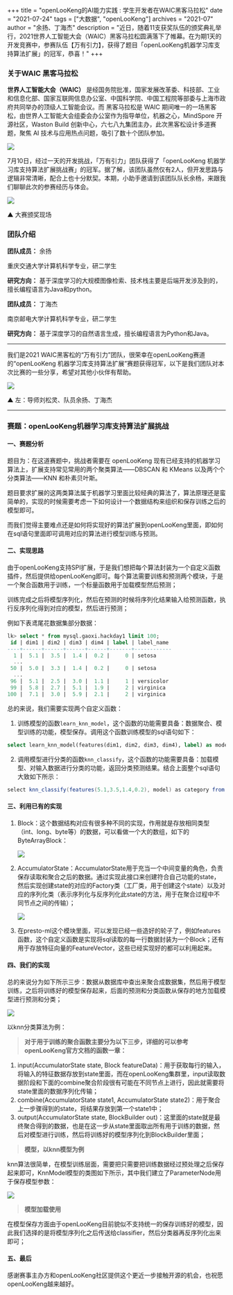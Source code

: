+++
title = "openLooKeng的AI能力实践 : 学生开发者在WAIC黑客马拉松"
date = "2021-07-24"
tags = ["大数据", "openLooKeng"]
archives = "2021-07"
author = "余扬、丁海杰"
description = "近日，随着11支获奖队伍的颁奖典礼举行，2021世界人工智能大会（WAIC）黑客马拉松圆满落下了帷幕。在为期1天的开发竞赛中，参赛队伍【万有引力】，获得了题目「openLooKeng机器学习库支持算法扩展」的冠军，恭喜！"
+++


### 关于WAIC 黑客马拉松 

<b> 世界人工智能大会（WAIC）</b> 是经国务院批准，国家发展改革委、科技部、工业和信息化部、国家互联网信息办公室、中国科学院、中国工程院等部委与上海市政府共同举办的顶级人工智能会议。而 黑客马拉松是 WAIC 期间唯一的一场黑客松，由世界人工智能大会组委会办公室作为指导单位，机器之心，MindSpore 开源社区，Waston Build 创新中心，六七八九集团主办，此次黑客松设计多道赛题，聚焦 AI 技术与应用热点问题，吸引了数十个团队参加。

<img src="/zh-cn/blog/20210724-waic-hackday/waic-03.jpg" >

7月10日，经过一天的开发挑战，「万有引力」团队获得了「openLooKeng 机器学习库支持算法扩展挑战赛」的冠军。据了解，该团队虽然仅有2人，但开发思路与逻辑非常清晰，配合上也十分默契。本期，小助手邀请到该团队队长余杨，来跟我们聊聊此次的参赛经历与体会。

<img src="/zh-cn/blog/20210724-waic-hackday/waic-02.jpg">

<p class="gray"> ▲ 大赛颁奖现场</p>

### 团队介绍

<b>团队成员：</b> 余扬

重庆交通大学计算机科学专业，研二学生

<b>研究方向：</b> 基于深度学习的大规模图像检索、技术栈主要是后端开发涉及到的，擅长编程语言为Java和python。

<b>团队成员：</b> 丁海杰

南京邮电大学计算机科学专业，研二学生

<b>研究方向：</b> 基于深度学习的自然语言生成，擅长编程语言为Python和Java。

---

我们是2021 WAIC黑客松的“万有引力”团队，很荣幸在openLooKeng赛道的“openLooKeng 机器学习库支持算法扩展”赛题获得冠军，以下是我们团队对本次比赛的一些分享，希望对其他小伙伴有帮助。

<img src="/zh-cn/blog/20210724-waic-hackday/waic-04.jpg">

<p class="gray"> ▲ 左：导师刘松灵、队员余扬、丁海杰</p>


---

### 赛题：openLooKeng机器学习库支持算法扩展挑战

#### 一、赛题分析

题目为：在这道赛题中，挑战者需要在 openLooKeng 现有已经支持的机器学习算法上，扩展支持常见常用的两个聚类算法——DBSCAN 和 KMeans 以及两个个分类算法——KNN 和朴素贝叶斯。

题目要求扩展的这两类算法属于机器学习里面比较经典的算法了，算法原理还是蛮简单的，实现的时候需要考虑一下如何设计一个数据结构来组织和保存训练之后的模型即可。

而我们觉得主要难点还是如何将实现好的算法扩展到openLooKeng里面，即如何在sql语句里面即可调用对应的算法进行模型训练与预测。

#### 二、实现思路

由于openLooKeng支持SPI扩展，于是我们想把每个算法封装为一个自定义函数插件，然后提供给openLooKeng即可。每个算法需要训练和预测两个模块，于是一个聚合函数用于训练，一个标量函数用于加载模型然后预测；

训练完成之后将模型序列化，然后在预测的时候将序列化结果输入给预测函数，执行反序列化得到对应的模型，然后进行预测；

例如下表鸢尾花数据集部分数据：

```sql
lk> select * from mysql.gaoxi.hackday1 limit 100;
 id | dim1 | dim2 | dim3 | dim4 | label | label_name 
----+------+------+------+------+-------+------------
  1 |  5.1 |  3.5 |  1.4 |  0.2 |     0 | setosa       
  ...
 50 |  5.0 |  3.3 |  1.4 |  0.2 |     0 | setosa     
  ...
 96 |  5.1 |  2.5 |  3.0 |  1.1 |     1 | versicolor 
 99 |  5.8 |  2.7 |  5.1 |  1.9 |     2 | virginica  
100 |  7.1 |  3.0 |  5.9 |  2.1 |     2 | virginica  
```

总的来说，我们需要实现两个自定义函数：

1. 训练模型的函数`learn_knn_model`，这个函数的功能需要具备：数据聚合、模型训练的功能，模型保存。调用这个函数训练模型的sql语句如下：

```sql
select learn_knn_model(features(dim1, dim2, dim3, dim4), label) as model from mysql.gaoxi.hackday1;
```

2. 调用模型进行分类的函数`knn_classify`，这个函数的功能需要具备：加载模型、对输入数据进行分类的功能，返回分类预测结果。结合上面整个sql语句大致如下所示：

```java
select knn_classify(features(5.1,3.5,1.4,0.2), model) as category from (select learn_knn_model(features(dim1, dim2, dim3, dim4), label) as model from mysql.gaoxi.hackday1) t;
```

#### 三、利用已有的实现

1. Block：这个数据结构对应有很多种不同的实现，作用就是存放相同类型（int、long、byte等）的数据，可以看做一个大的数组，如下的ByteArrayBlock：

    <img src="/zh-cn/blog/20210724-waic-hackday/waic-05.png">

2. AccumulatorState：AccumulatorState用于充当一个中间变量的角色，负责保存读取和聚合之后的数据。通过实现此接口来创建符合自己功能的state，然后实现创建state的对应的Factory类（工厂类，用于创建这个state）以及对应的序列化类（表示序列化与反序列化此state的方法，用于在聚合过程中不同节点之间的传输）；

    <img src="/zh-cn/blog/20210724-waic-hackday/waic-06.png"> 

3. 在presto-ml这个模块里面，可以发现已经一些造好的轮子了，例如features函数，这个自定义函数是实现将sql读取的每一行数据封装为一个Block；还有用于存放特征向量的FeatureVector，这些已经实现好的都可以利用起来。

#### 四、我们的实现

总的来说分为如下所示三步：数据从数据库中查出来聚合成数据集，然后用于模型训练，之后将训练好的模型保存起来，后面的预测和分类函数从保存的地方加载模型进行预测和分类；

<img src="/zh-cn/blog/20210724-waic-hackday/waic-07.png"> 

以knn分类算法为例：

> **对于用于训练的聚合函数主要分为以下三步，详细的可以参考openLooKeng官方文档的函数一章：**

1. input(AccumulatorState state, Block featureData)：用于获取每行的输入，将输入的特征数据存放到state里面，而在openLooKeng集群里，input读取数据阶段和下面的combine聚合阶段很有可能在不同节点上进行，因此就需要将state里面的数据序列化传输；
2. combine(AccumulatorState state1, AccumulatorState state2)：用于聚合上一步骤得到的state，将结果存放到第一个state1中；
3. output(AccumulatorState state, BlockBuilder out)：这里面的state就是最终聚合得到的数据，也是在这一步从state里面取出所有用于训练的数据，然后对模型进行训练，然后将训练好的模型序列化到BlockBuilder里面；

> **模型，以knn模型为例**

knn算法很简单，在模型训练层面，需要把只需要把训练数据经过预处理之后保存起来即可，KnnModel模型的类图如下所示，其中我们建立了ParameterNode用于保存模型参数：

<img src="/zh-cn/blog/20210724-waic-hackday/waic-08.jpg">

> **模型加载使用**

在模型保存方面由于openLooKeng目前貌似不支持统一的保存训练好的模型，因此我们选择的是将模型序列化之后传送给classifier，然后分类器再反序列化出来即可；

#### 五、最后

感谢赛事主办方和openLooKeng社区提供这个更近一步接触开源的机会，也祝愿openLooKeng越来越好。